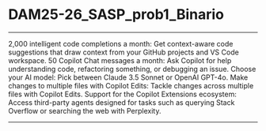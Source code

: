 # DAM25-26_SASP_prob1_Binario
---
2,000 intelligent code completions a month: Get context-aware code suggestions that draw context from your GitHub projects and VS Code workspace.
50 Copilot Chat messages a month: Ask Copilot for help understanding code, refactoring something, or debugging an issue.
Choose your AI model: Pick between Claude 3.5 Sonnet or OpenAI GPT-4o.
Make changes to multiple files with Copilot Edits: Tackle changes across multiple files with Copilot Edits.
Support for the Copilot Extensions ecosystem: Access third-party agents designed for tasks such as querying Stack Overflow or searching the web with Perplexity.

---
